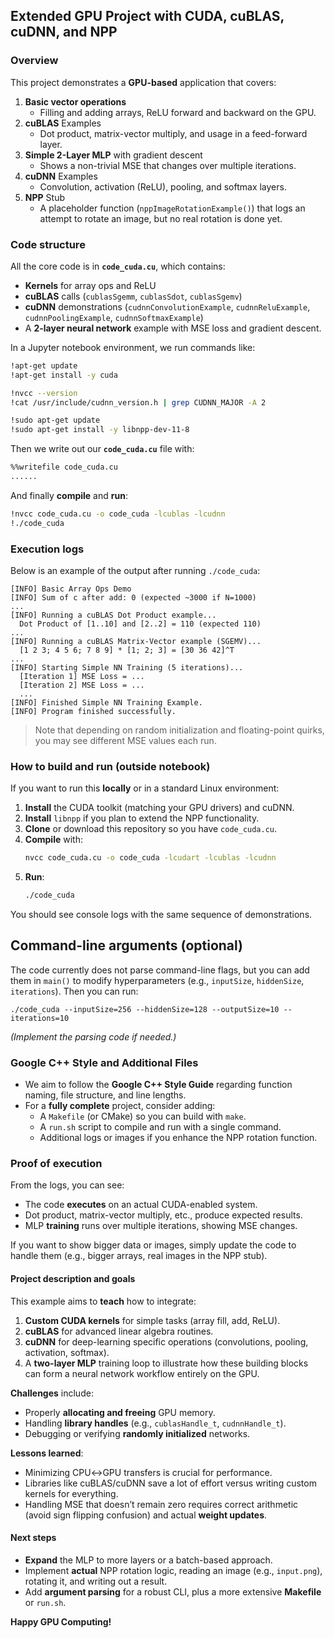 ## Extended GPU Project with CUDA, cuBLAS, cuDNN, and NPP

### Overview

This project demonstrates a **GPU-based** application that covers:

1. **Basic vector operations**  
   - Filling and adding arrays, ReLU forward and backward on the GPU.
2. **cuBLAS** Examples  
   - Dot product, matrix-vector multiply, and usage in a feed-forward layer.
3. **Simple 2-Layer MLP** with gradient descent  
   - Shows a non-trivial MSE that changes over multiple iterations.
4. **cuDNN** Examples  
   - Convolution, activation (ReLU), pooling, and softmax layers.
5. **NPP** Stub  
   - A placeholder function (`nppImageRotationExample()`) that logs an attempt to rotate an image, but no real rotation is done yet.

### Code structure

All the core code is in **`code_cuda.cu`**, which contains:

- **Kernels** for array ops and ReLU  
- **cuBLAS** calls (`cublasSgemm`, `cublasSdot`, `cublasSgemv`)  
- **cuDNN** demonstrations (`cudnnConvolutionExample`, `cudnnReluExample`, `cudnnPoolingExample`, `cudnnSoftmaxExample`)  
- A **2-layer neural network** example with MSE loss and gradient descent.

In a Jupyter notebook environment, we run commands like:

```bash
!apt-get update
!apt-get install -y cuda

!nvcc --version
!cat /usr/include/cudnn_version.h | grep CUDNN_MAJOR -A 2

!sudo apt-get update
!sudo apt-get install -y libnpp-dev-11-8
```

Then we write out our **`code_cuda.cu`** file with:

```bash
%%writefile code_cuda.cu
......
```

And finally **compile** and **run**:

```bash
!nvcc code_cuda.cu -o code_cuda -lcublas -lcudnn
!./code_cuda
```

### Execution logs

Below is an example of the output after running `./code_cuda`:

```
[INFO] Basic Array Ops Demo
[INFO] Sum of c after add: 0 (expected ~3000 if N=1000)
...
[INFO] Running a cuBLAS Dot Product example...
  Dot Product of [1..10] and [2..2] = 110 (expected 110)
...
[INFO] Running a cuBLAS Matrix-Vector example (SGEMV)...
  [1 2 3; 4 5 6; 7 8 9] * [1; 2; 3] = [30 36 42]^T
...
[INFO] Starting Simple NN Training (5 iterations)...
  [Iteration 1] MSE Loss = ...
  [Iteration 2] MSE Loss = ...
  ...
[INFO] Finished Simple NN Training Example.
[INFO] Program finished successfully.
```

> Note that depending on random initialization and floating-point quirks, you may see different MSE values each run.

### How to build and run (outside notebook)

If you want to run this **locally** or in a standard Linux environment:

1. **Install** the CUDA toolkit (matching your GPU drivers) and cuDNN.  
2. **Install** `libnpp` if you plan to extend the NPP functionality.  
3. **Clone** or download this repository so you have `code_cuda.cu`.  
4. **Compile** with:
   ```bash
   nvcc code_cuda.cu -o code_cuda -lcudart -lcublas -lcudnn
   ```
5. **Run**:
   ```bash
   ./code_cuda
   ```

You should see console logs with the same sequence of demonstrations.

## Command-line arguments (optional)

The code currently does not parse command-line flags, but you can add them in `main()` to modify hyperparameters (e.g., `inputSize`, `hiddenSize`, `iterations`). Then you can run:
```
./code_cuda --inputSize=256 --hiddenSize=128 --outputSize=10 --iterations=10
```
*(Implement the parsing code if needed.)*

### Google C++ Style and Additional Files

- We aim to follow the **Google C++ Style Guide** regarding function naming, file structure, and line lengths.  
- For a **fully complete** project, consider adding:
  - A `Makefile` (or CMake) so you can build with `make`.
  - A `run.sh` script to compile and run with a single command.
  - Additional logs or images if you enhance the NPP rotation function.

### Proof of execution

From the logs, you can see:

- The code **executes** on an actual CUDA-enabled system.  
- Dot product, matrix-vector multiply, etc., produce expected results.  
- MLP **training** runs over multiple iterations, showing MSE changes.  

If you want to show bigger data or images, simply update the code to handle them (e.g., bigger arrays, real images in the NPP stub).

#### Project description and goals

This example aims to **teach** how to integrate:

1. **Custom CUDA kernels** for simple tasks (array fill, add, ReLU).  
2. **cuBLAS** for advanced linear algebra routines.  
3. **cuDNN** for deep-learning specific operations (convolutions, pooling, activation, softmax).  
4. A **two-layer MLP** training loop to illustrate how these building blocks can form a neural network workflow entirely on the GPU.

**Challenges** include:
- Properly **allocating and freeing** GPU memory.  
- Handling **library handles** (e.g., `cublasHandle_t`, `cudnnHandle_t`).  
- Debugging or verifying **randomly initialized** networks.  

**Lessons learned**:
- Minimizing CPU↔GPU transfers is crucial for performance.  
- Libraries like cuBLAS/cuDNN save a lot of effort versus writing custom kernels for everything.  
- Handling MSE that doesn’t remain zero requires correct arithmetic (avoid sign flipping confusion) and actual **weight updates**.

#### Next steps

- **Expand** the MLP to more layers or a batch-based approach.  
- Implement **actual** NPP rotation logic, reading an image (e.g., `input.png`), rotating it, and writing out a result.  
- Add **argument parsing** for a robust CLI, plus a more extensive **Makefile** or `run.sh`.


**Happy GPU Computing!**
